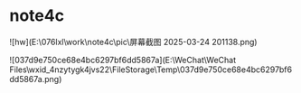 # note4c



![hw](E:\076lxl\work\note4c\pic\屏幕截图 2025-03-24 201138.png)

![037d9e750ce68e4bc6297bf6dd5867a](E:\WeChat\WeChat Files\wxid_4nzytygk4jvs22\FileStorage\Temp\037d9e750ce68e4bc6297bf6dd5867a.png)